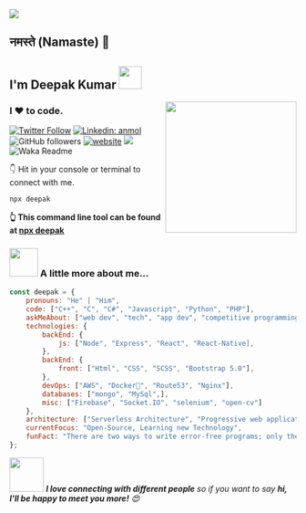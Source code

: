
![](https://komarev.com/ghpvc/?username=itsmedeepak&color=brightgreen)

<h2> नमस्ते (Namaste) 🙏 </h2> <h2> I'm Deepak Kumar <img src="https://media.giphy.com/media/12oufCB0MyZ1Go/giphy.gif" width="40" ></h2>
<img align='right' src="https://media.giphy.com/media/M9gbBd9nbDrOTu1Mqx/giphy.gif" width="230">
<h3> I  ❤️ to code. 
</h3>

[![Twitter Follow](https://img.shields.io/twitter/follow/itsmeedepak?label=Follow)](https://twitter.com/intent/follow?screen_name=itsmeedepak)
[![Linkedin: anmol](https://img.shields.io/badge/-Deepak-blue?style=flat-square&logo=Linkedin&logoColor=white&link=https://www.linkedin.com/in/itsmedeepak07/)](https://www.linkedin.com/in/itsmedeepak07/)
![GitHub followers](https://img.shields.io/github/followers/itsmedeepak?label=Follow&style=social)
[![website](https://img.shields.io/badge/Website-46a2f1.svg?&style=flat-square&logo=Google-Chrome&logoColor=white&link=https://anmolsingh.me/)](https://itsmedeepak.github.io/portfolio/)
![](https://visitor-badge.glitch.me/badge?page_id=itsmedeepak)
![Waka Readme](https://github.com/anmol098/anmol098/workflows/Waka%20Readme/badge.svg)

👇 Hit in your console or terminal to connect with me.

```bash
npx deepak
```
**👆 This command line tool can be found at [npx deepak](https://)**

### <img src="https://media.giphy.com/media/VgCDAzcKvsR6OM0uWg/giphy.gif" width="50"> A little more about me...  

```javascript
const deepak = {
    pronouns: "He" | "Him",
    code: ["C++", "C", "C#", "Javascript", "Python", "PHP"],
    askMeAbout: ["web dev", "tech", "app dev", "competitive programming", "collaboration", "open source"],
    technologies: {
        backEnd: {
            js: ["Node", "Express", "React", "React-Native],
        },
        backEnd: {
            front: ["Html", "CSS", "SCSS", "Bootstrap 5.0"],
        },  
        devOps: ["AWS", "Docker🐳", "Route53", "Nginx"],
        databases: ["mongo", "MySql",],
        misc: ["Firebase", "Socket.IO", "selenium", "open-cv"]
    },
    architecture: ["Serverless Architecture", "Progressive web applications", "Single page applications"],
    currentFocus: "Open-Source, Learning new Technology",
    funFact: "There are two ways to write error-free programs; only the third one works 😅"
};
```
<img src="https://media.giphy.com/media/LnQjpWaON8nhr21vNW/giphy.gif" width="60"> <em><b>I love connecting with different people</b> so if you want to say <b>hi, I'll be happy to meet you more!</b> 😍</em>


